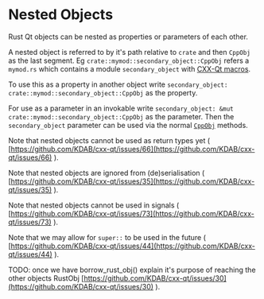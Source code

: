 <!--
SPDX-FileCopyrightText: 2022 Klarälvdalens Datakonsult AB, a KDAB Group company <info@kdab.com>
SPDX-FileContributor: Andrew Hayzen <andrew.hayzen@kdab.com>

SPDX-License-Identifier: MIT OR Apache-2.0
-->

# Nested Objects

Rust Qt objects can be nested as properties or parameters of each other.

A nested object is referred to by it's path relative to `crate` and then `CppObj` as the last segment. Eg `crate::mymod::secondary_object::CppObj` refers a `mymod.rs` which contains a module `secondary_object` with [CXX-Qt macros](../qobject/macro.md).

To use this as a property in another object write `secondary_object: crate::mymod::secondary_object::CppObj` as the property.

For use as a parameter in an invokable write `secondary_object: &mut crate::mymod::secondary_object::CppObj` as the parameter. Then the `secondary_object` parameter can be used via the normal [`CppObj`](../qobject/cpp_object.md) methods.

Note that nested objects cannot be used as return types yet ( [https://github.com/KDAB/cxx-qt/issues/66](https://github.com/KDAB/cxx-qt/issues/66) ).

Note that nested objects are ignored from (de)serialisation ( [https://github.com/KDAB/cxx-qt/issues/35](https://github.com/KDAB/cxx-qt/issues/35) ).

Note that nested objects cannot be used in signals ( [https://github.com/KDAB/cxx-qt/issues/73](https://github.com/KDAB/cxx-qt/issues/73) ).

Note that we may allow for `super::` to be used in the future ( [https://github.com/KDAB/cxx-qt/issues/44](https://github.com/KDAB/cxx-qt/issues/44) ).

TODO: once we have borrow_rust_obj() explain it's purpose of reaching the other objects RustObj [https://github.com/KDAB/cxx-qt/issues/30](https://github.com/KDAB/cxx-qt/issues/30) ).
